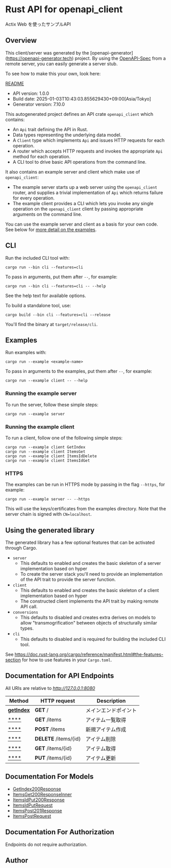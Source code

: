 # Rust API for openapi_client

Actix Web を使ったサンプルAPI

## Overview

This client/server was generated by the [openapi-generator]
(https://openapi-generator.tech) project.  By using the
[OpenAPI-Spec](https://github.com/OAI/OpenAPI-Specification) from a remote
server, you can easily generate a server stub.

To see how to make this your own, look here:

[README]((https://openapi-generator.tech))

- API version: 1.0.0
- Build date: 2025-01-03T10:43:03.855629430+09:00[Asia/Tokyo]
- Generator version: 7.10.0



This autogenerated project defines an API crate `openapi_client` which contains:
* An `Api` trait defining the API in Rust.
* Data types representing the underlying data model.
* A `Client` type which implements `Api` and issues HTTP requests for each operation.
* A router which accepts HTTP requests and invokes the appropriate `Api` method for each operation.
* A CLI tool to drive basic API operations from the command line.

It also contains an example server and client which make use of `openapi_client`:

* The example server starts up a web server using the `openapi_client`
    router, and supplies a trivial implementation of `Api` which returns failure
    for every operation.
* The example client provides a CLI which lets you invoke
    any single operation on the `openapi_client` client by passing appropriate
    arguments on the command line.

You can use the example server and client as a basis for your own code.
See below for [more detail on the examples](#using-the-generated-library).

## CLI

Run the included CLI tool with:

```
cargo run --bin cli --features=cli
```

To pass in arguments, put them after `--`, for example:

```
cargo run --bin cli --features=cli -- --help
```

See the help text for available options.

To build a standalone tool, use:

```
cargo build --bin cli --features=cli --release
```

You'll find the binary at `target/release/cli`.

## Examples

Run examples with:

```
cargo run --example <example-name>
```

To pass in arguments to the examples, put them after `--`, for example:

```
cargo run --example client -- --help
```

### Running the example server
To run the server, follow these simple steps:

```
cargo run --example server
```

### Running the example client
To run a client, follow one of the following simple steps:

```
cargo run --example client GetIndex
cargo run --example client ItemsGet
cargo run --example client ItemsIdDelete
cargo run --example client ItemsIdGet
```

### HTTPS
The examples can be run in HTTPS mode by passing in the flag `--https`, for example:

```
cargo run --example server -- --https
```

This will use the keys/certificates from the examples directory. Note that the
server chain is signed with `CN=localhost`.

## Using the generated library

The generated library has a few optional features that can be activated through Cargo.

* `server`
    * This defaults to enabled and creates the basic skeleton of a server implementation based on hyper
    * To create the server stack you'll need to provide an implementation of the API trait to provide the server function.
* `client`
    * This defaults to enabled and creates the basic skeleton of a client implementation based on hyper
    * The constructed client implements the API trait by making remote API call.
* `conversions`
    * This defaults to disabled and creates extra derives on models to allow "transmogrification" between objects of structurally similar types.
* `cli`
    * This defaults to disabled and is required for building the included CLI tool.

See https://doc.rust-lang.org/cargo/reference/manifest.html#the-features-section for how to use features in your `Cargo.toml`.

## Documentation for API Endpoints

All URIs are relative to *http://127.0.0.1:8080*

Method | HTTP request | Description
------------- | ------------- | -------------
[**getIndex**](docs/default_api.md#getIndex) | **GET** / | メインエンドポイント
[****](docs/default_api.md#) | **GET** /items | アイテム一覧取得
[****](docs/default_api.md#) | **POST** /items | 新規アイテム作成
[****](docs/default_api.md#) | **DELETE** /items/{id} | アイテム削除
[****](docs/default_api.md#) | **GET** /items/{id} | アイテム取得
[****](docs/default_api.md#) | **PUT** /items/{id} | アイテム更新


## Documentation For Models

 - [GetIndex200Response](docs/GetIndex200Response.md)
 - [ItemsGet200ResponseInner](docs/ItemsGet200ResponseInner.md)
 - [ItemsIdPut200Response](docs/ItemsIdPut200Response.md)
 - [ItemsIdPutRequest](docs/ItemsIdPutRequest.md)
 - [ItemsPost201Response](docs/ItemsPost201Response.md)
 - [ItemsPostRequest](docs/ItemsPostRequest.md)


## Documentation For Authorization
Endpoints do not require authorization.


## Author



